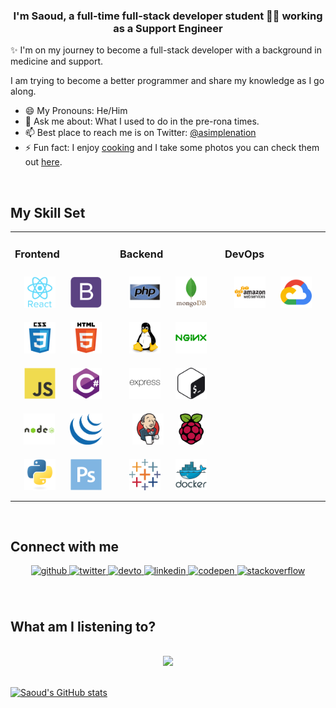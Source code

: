 <!-- <p align="center">
  <a href="https://www.saoud.dev">Website</a> •
  <a href="https://twitter.com/asimplenation">Twitter</a>
</p>
 -->
<!-- <div align="center">
<img src="/imgmgs/greetings.gif" align="center" style="width: 75%" />
</div>   -->
  

### <div align="center">I'm Saoud, a full-time full-stack developer student 👨‍💻 working as a Support Engineer</div>  
  

✨ I'm on my journey to become a full-stack developer with a background in medicine and support. 

I am trying to become a  better programmer and share my knowledge as I go along.


- 😄 My Pronouns: He/Him   
- 💬 Ask me about: What I used to do in the pre-rona times.
- 📫 Best place to reach me is on Twitter: [@asimplenation](https://twitter.com/asimplenation)
- ⚡ Fun fact: I enjoy [cooking](https://creativityreigns.com) and I take some photos you can check them out [here](https://www.asimplenation.com).

  

<br/>  


## My Skill Set  
<table><tr><td valign="top" width="33%">



### Frontend  
<div align="center">  
<img style="margin: 10px" src="/imgs/react-original-wordmark.svg" alt="React" height="50" />  
<img style="margin: 10px" src="/imgs/bootstrap-plain.svg" alt="Bootstrap" height="50" />  
<img style="margin: 10px" src="/imgs/css3-original-wordmark.svg" alt="CSS3" height="50" />  
<img style="margin: 10px" src="/imgs/html5-original-wordmark.svg" alt="HTML5" height="50" />  
<img style="margin: 10px" src="/imgs/javascript-original.svg" alt="JavaScript" height="50" />  
<img style="margin: 10px" src="/imgs/csharp-original.svg" alt="C#" height="50" />  
<img style="margin: 10px" src="/imgs/nodejs-original-wordmark.svg" alt="Node.js" height="50" />  
<img style="margin: 10px" src="/imgs/jquery.png" alt="jQuery" height="50" />  
<img style="margin: 10px" src="/imgs/python-original.svg" alt="Python" height="50" />  
<img style="margin: 10px" src="/imgs/photoshop-plain.svg" alt="Photoshop" height="50" />  
</div>

</td><td valign="top" width="33%">



### Backend  
<div align="center">  
<img style="margin: 10px" src="/imgs/php-original.svg" alt="PHP" height="50" />  
<img style="margin: 10px" src="/imgs/mongodb-original-wordmark.svg" alt="MongoDB" height="50" />  
<img style="margin: 10px" src="/imgs/linux-original.svg" alt="Linux" height="50" />  
<img style="margin: 10px" src="/imgs/nginx-original.svg" alt="Nginx" height="50" />   
<img style="margin: 10px" src="/imgs/express-original-wordmark.svg" alt="Express.js" height="50" />  
<img style="margin: 10px" src="/imgs/gnu_bash-icon.svg" alt="Bash" height="50" />  
<img style="margin: 10px" src="/imgs/jenkins-icon.svg" alt="Jenkins" height="50" />   
<img style="margin: 10px" src="/imgs/raspberrypi.png" alt="Raspberry Pi" height="50" />  
<img style="margin: 10px" src="/imgs/tableau.svg" alt="Tableau" height="50" />  
<img style="margin: 10px" src="/imgs/docker-original-wordmark.svg" alt="Docker" height="50" />  
</div>

</td><td valign="top" width="33%">



### DevOps  
<div align="center">  
<img style="margin: 10px" src="/imgs/amazonwebservices-original-wordmark.svg" alt="AWS" height="50" />  
<img style="margin: 10px" src="/imgs/google_cloud-icon.svg" alt="GCP" height="50" />  
</div>

</td></tr></table>  

<br/>  


## Connect with me  
<div align="center">
<a href="https://github.com/saoud" target="_blank">
<img src=https://img.shields.io/badge/github-%2324292e.svg?&style=for-the-badge&logo=github&logoColor=white alt=github style="margin-bottom: 5px;" />
</a>
<a href="https://twitter.com/asimplenation" target="_blank">
<img src=https://img.shields.io/badge/twitter-%2300acee.svg?&style=for-the-badge&logo=twitter&logoColor=white alt=twitter style="margin-bottom: 5px;" />
</a>
<a href="https://dev.to/saoud" target="_blank">
<img src=https://img.shields.io/badge/dev.to-%2308090A.svg?&style=for-the-badge&logo=dev.to&logoColor=white alt=devto style="margin-bottom: 5px;" />
</a>
<a href="https://linkedin.com/in/saoud" target="_blank">
<img src=https://img.shields.io/badge/linkedin-%231E77B5.svg?&style=for-the-badge&logo=linkedin&logoColor=white alt=linkedin style="margin-bottom: 5px;" />
</a>
<a href="https://codepen.com/saoud" target="_blank">
<img src=https://img.shields.io/badge/codepen-%23131417.svg?&style=for-the-badge&logo=codepen&logoColor=white alt=codepen style="margin-bottom: 5px;" />
</a>
<a href="https://stackoverflow.com/users/11690615/saoud" target="_blank">
<img src=https://img.shields.io/badge/stackoverflow-%23F28032.svg?&style=for-the-badge&logo=stackoverflow&logoColor=white alt=stackoverflow style="margin-bottom: 5px;" />
</a>  
</div>  
  

<br/>  


<!-- ## Github Stats  
<div align="center"><img src="https://github-readme-stats.vercel.app/api?username=saoud&show_icons=true&count_private=true&hide_border=true" align="center" /></div>   -->

<br/>  


## What am I listening to? 
  

<br/>  

<div align="center"><img src="https://spotify-github-profile.vercel.app/api/view?uid=asimplenation&cover_image=true&theme=default" /></div>  

<br/>  

<!-- !### GitHub Metrics from [Metrics.lecoq.io](https://metrics.lecoq.io)

### [Metrics](https://metrics.lecoq.io/saoud?template=classic&config.timezone=America%2FLos_Angeles) -->

[![Saoud's GitHub stats](https://github-readme-stats.vercel.app/api?username=saoud)](https://github.com/saoud/github-readme-stats)
